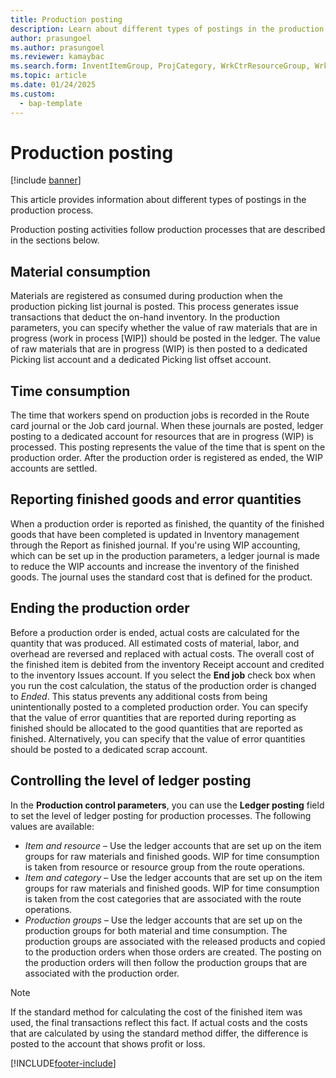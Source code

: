 ```yaml
---
title: Production posting
description: Learn about different types of postings in the production process, including outlines on material consumption and time consumption.
author: prasungoel
ms.author: prasungoel
ms.reviewer: kamaybac
ms.search.form: InventItemGroup, ProjCategory, WrkCtrResourceGroup, WrkCtrTable
ms.topic: article
ms.date: 01/24/2025
ms.custom: 
  - bap-template
---
```


# Production posting

[!include [banner](../includes/banner.md)]

This article provides information about different types of postings in the production process.

Production posting activities follow production processes that are described in the sections below.

## Material consumption

Materials are registered as consumed during production when the production picking list journal is posted. This process generates issue transactions that deduct the on-hand inventory. In the production parameters, you can specify whether the value of raw materials that are in progress (work in process \[WIP\]) should be posted in the ledger. The value of raw materials that are in progress (WIP) is then posted to a dedicated Picking list account and a dedicated Picking list offset account.

## Time consumption

The time that workers spend on production jobs is recorded in the Route card journal or the Job card journal. When these journals are posted, ledger posting to a dedicated account for resources that are in progress (WIP) is processed. This posting represents the value of the time that is spent on the production order. After the production order is registered as ended, the WIP accounts are settled.

## Reporting finished goods and error quantities

When a production order is reported as finished, the quantity of the finished goods that have been completed is updated in Inventory management through the Report as finished journal. If you're using WIP accounting, which can be set up in the production parameters, a ledger journal is made to reduce the WIP accounts and increase the inventory of the finished goods. The journal uses the standard cost that is defined for the product.

## Ending the production order

Before a production order is ended, actual costs are calculated for the quantity that was produced. All estimated costs of material, labor, and overhead are reversed and replaced with actual costs. The overall cost of the finished item is debited from the inventory Receipt account and credited to the inventory Issues account. If you select the **End job** check box when you run the cost calculation, the status of the production order is changed to *Ended*. This status prevents any additional costs from being unintentionally posted to a completed production order. You can specify that the value of error quantities that are reported during reporting as finished should be allocated to the good quantities that are reported as finished. Alternatively, you can specify that the value of error quantities should be posted to a dedicated scrap account.

## Controlling the level of ledger posting

In the **Production control parameters**, you can use the **Ledger posting** field to set the level of ledger posting for production processes. The following values are available:

- *Item and resource* – Use the ledger accounts that are set up on the item groups for raw materials and finished goods. WIP for time consumption is taken from resource or resource group from the route operations.
- *Item and category* – Use the ledger accounts that are set up on the item groups for raw materials and finished goods. WIP for time consumption is taken from the cost categories that are associated with the route operations.
- *Production groups* – Use the ledger accounts that are set up on the production groups for both material and time consumption. The production groups are associated with the released products and copied to the production orders when those orders are created. The posting on the production orders will then follow the production groups that are associated with the production order.

> [!NOTE]
> If the standard method for calculating the cost of the finished item was used, the final transactions reflect this fact. If actual costs and the costs that are calculated by using the standard method differ, the difference is posted to the account that shows profit or loss.

[!INCLUDE[footer-include](../../includes/footer-banner.md)]
